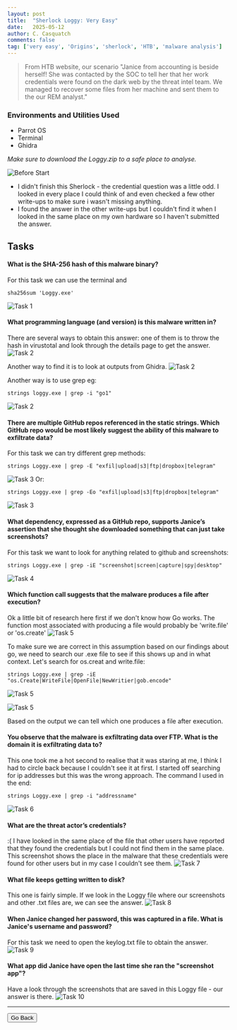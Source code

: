 ```yaml
---
layout: post
title:  "Sherlock Loggy: Very Easy"
date:   2025-05-12
author: C. Casquatch
comments: false
tag: ['very easy', 'Origins', 'sherlock', 'HTB', 'malware analysis']
---
```


> From HTB website, our scenario "Janice from accounting is beside herself! She was contacted by the SOC to tell her that her work credentials were found on the dark web by the threat intel team. 
> We managed to recover some files from her machine and sent them to the our REM analyst."


### Environments and Utilities Used
* Parrot OS
* Terminal
* Ghidra

_Make sure to download the Loggy.zip to a safe place to analyse._

![Before Start](/assets/images/Loggy/beforestart.JPG)

* I didn't finish this Sherlock - the credential question was a little odd. I looked in every place I could think of and even checked a few other write-ups to make sure i wasn't missing anything. 
* I found the answer in the other write-ups but I couldn't find it when I looked in the same place on my own hardware so I haven't submitted the answer.

## Tasks


#### What is the SHA-256 hash of this malware binary?
For this task we can use the terminal and
```
sha256sum 'Loggy.exe'
```

![Task 1](/assets/images/Loggy/task1.JPG)

#### What programming language (and version) is this malware written in?

There are several ways to obtain this answer: one of them is to throw the hash in virustotal and look through the details page to get the answer.
![Task 2](/assets/images/Loggy/task2.JPG)

Another way to find it is to look at outputs from Ghidra.
![Task 2](/assets/images/Loggy/ghidra.JPG)

Another way is to use grep eg:
```
strings loggy.exe | grep -i "go1"
```
![Task 2](/assets/images/Loggy/task2B.JPG)

#### There are multiple GitHub repos referenced in the static strings. Which GitHub repo would be most likely suggest the ability of this malware to exfiltrate data?
For this task we can try different grep methods:
```
strings Loggy.exe | grep -E "exfil|upload|s3|ftp|dropbox|telegram"
```
![Task 3](/assets/images/Loggy/task3a.JPG)
Or:
```
strings Loggy.exe | grep -Eo "exfil|upload|s3|ftp|dropbox|telegram"
```
![Task 3](/assets/images/Loggy/task3b.JPG)


#### What dependency, expressed as a GitHub repo, supports Janice’s assertion that she thought she downloaded something that can just take screenshots?
For this task we want to look for anything related to github and screenshots:

```
strings Loggy.exe | grep -iE "screenshot|screen|capture|spy|desktop"
```
![Task 4](/assets/images/Loggy/task4a.JPG)


#### Which function call suggests that the malware produces a file after execution?

Ok a little bit of research here first if we don't know how Go works. The function most associated with producing a file would probably be 'write.file' or 'os.create'
![Task 5](/assets/images/Loggy/task5a.JPG)

To make sure we are correct in this assumption based on our findings about go, we need to search our .exe file to see if this shows up and in what context.
Let's search for os.creat and write.file:
```
strings Loggy.exe | grep -iE "os.Create|WriteFile|OpenFile|NewWritier|gob.encode"
```
![Task 5](/assets/images/Loggy/task5b.JPG)

![Task 5](/assets/images/Loggy/task5c.JPG)

Based on the output we can tell which one produces a file after execution.


#### You observe that the malware is exfiltrating data over FTP. What is the domain it is exfiltrating data to?
This one took me a hot second to realise that it was staring at me, I think I had to circle back because I couldn't see it at first.
I started off searching for ip addresses but this was the wrong approach.
The command I used in the end:
```
strings Loggy.exe | grep -i "addressname"
```
![Task 6](/assets/images/Loggy/task6.JPG)

#### What are the threat actor’s credentials?
:( I have looked in the same place of the file that other users have reported that they found the credentials but I could not find them in the same place.
This screenshot shows the place in the malware that these credentials were found for other users but in my case I couldn't see them.
![Task 7](/assets/images/Loggy/task7a.JPG)


#### What file keeps getting written to disk?
This one is fairly simple. If we look in the Loggy file where our screenshots and other .txt files are, we can see the answer. 
![Task 8](/assets/images/Loggy/task8.JPG)

#### When Janice changed her password, this was captured in a file. What is Janice's username and password?
For this task we need to open the keylog.txt file to obtain the answer.
![Task 9](/assets/images/Loggy/task9.JPG)

#### What app did Janice have open the last time she ran the "screenshot app"?
Have a look through the screenshots that are saved in this Loggy file - our answer is there.
![Task 10](/assets/images/Loggy/task10.JPG)

* * *

<button onclick="history.back()">Go Back</button>
